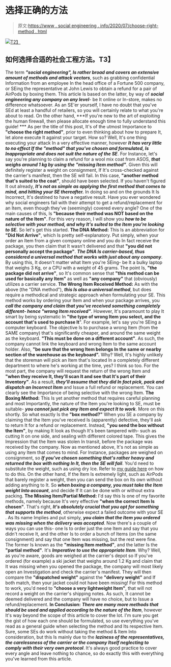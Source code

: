# 选择正确的方法

> 原文:[https://www . social engineering . info/2020/07/choose-right-method . html](https://www.socialengineering.info/2020/07/choose-right-method.html)

[![](../Images/44663242eb16675a2c56bbd19ce1b574.png)T2】](https://1.bp.blogspot.com/-ZBauJTWy_84/XwHtmIaaUgI/AAAAAAAAkmA/EbtnJF_hquge1Uc0MCO-OzAlooHjE0MrQCLcBGAsYHQ/s1600/Social%2Bengineering%2BMethods.%2Bwwwsocialengineers.net.jpg)

## **如何选择合适的社会工程方法。T3】**

The term ***"social engineering", Is rather broad and covers an extensive amount of methods and attack vectors***, such as grabbing confidential Information from an employee In the head office of a Fortune 500 company, or SEing the representative at John Lewis to obtain a refund for a pair of AirPods by boxing them. This article Is based on the latter, by way of ***social engineering any company on any level***- be It online or In-store, makes no difference whatsoever. As an SE'er yourself, I have no doubt that you've SEd at least a handful of retailers, so you will certainly relate to what you're about to read. On the other hand, ***If you're new to the art of exploiting the human firewall, then please allocate enough time to fully understand this guide! ***
  As per the title of this post, It's of the utmost Importance to **"choose the right method"**, prior to even thinking about how to prepare It, let alone execute It against your target. How so? Well, It's one thing executing your attack In a very effective manner, however ***It has very little to no effect If the "method" that you've chosen and formulated, Is Inappropriate and does not suit the nature of the SE***. For Instance, let's say you're planning to claim a refund for a wool mix coat from ASOS, ***that weighs around 1 kg by using the "missing Item method"***. Given this will definitely register a weight on consignment, If It's cross-checked against the carrier's manifest, then the SE will fail. In this case, **"another method that's suited to the coat"**, should have been selected.
  If you haven't figured It out already, ***It's not as simple as applying the first method that comes to mind, and hitting your SE thereafter.*** In doing so and on the grounds It Is Incorrect, It's destined to have a negative result. Have you ever wondered why social engineers fail with their attempt to get a refund/replacement for an Item, even though they've (seemingly) covered every angle? One of the main causes of this, Is **"because their method was NOT based on the nature of the Item"**. For this very reason, I will show you ***how to be selective with your method, and why It's suited to the Item you're looking to SE.*** So let's get this started.
  **The DNA Method:**
  This Is an abbreviation for **"Did Not Arrive"**, which Is pretty self-explanatory. Put simply, when your order an Item from a given company online and you do In fact receive the package, you then claim that It wasn't delivered and that **"you did not personally accept the package"**. ***The DNA Is carrier-based, thus considered a universal method that works with just about any company***. By using this, It doesn't matter what Item you're SEing- be It a bulky laptop that weighs 3 Kg, or a CPU with a weight of 45 grams. The point Is, **"the package did not arrive"**, so It's common sense that **"this method can be used for basically any Item"** as well as **"any company"** that (obviously) utilizes a carrier service.
  **The Wrong Item Received Method:**
  As with the above (the "DNA method"), ***this Is also a universal method***, but does require a methodical and strategic approach when formulating your SE. This method works by ordering your Item and when your package arrives, you ***call the company and claim that you've received something completely different- hence "wrong Item received"***. However, It's paramount to play It smart by being systematic In **"the type of wrong Item you select, and the account that's used to purchase It**".
  For example, let's say you're SEing a computer keyboard. The objective Is to purchase a wrong Item (from the SAME company) that's significantly cheaper, and around the same weight as the keyboard. **"This must be done on a different account"**. As such, the company cannot link the keyboard and wrong Item to the same account holder. Also, **"be sure that the wrong Item belongs In the same or nearby section of the warehouse as the keyboard".** Why? Well, It's highly unlikely that the storeman will pick an Item that's located In a completely different department to where he's working at the time, yes? I think so too.
  For the most part, the company will request the return of the wrong Item and **"when they receive It, they'll scan It and see that It's part of their Inventory"**. As a result, ***they'll assume that they did In fact pick, pack and dispatch an Incorrect Item*** and Issue a full refund or replacement. You can clearly see the Importance of being selective with the wrong Item.
  **The Boxing Method:**
  This Is yet another method that requires careful planning and most Importantly, the nature of the Item you're looking to SE, must be suitable- ***you cannot just pick any Item and expect It to work***. More on this shortly. So what exactly Is the **"box method?"** When you SE a company by claiming that the Item you've received Is (apparently) defective, they'll ask to return It for a refund or replacement. Instead, **"you send the box without the Item"**, by making It look as though It's been tampered with- such as cutting It on one side, and sealing with different colored tape. This gives the Impression that the Item was stolen In transit, before the package was received by the company.
  Now as mentioned above, It's not as simple as using any Item that comes to mind. For Instance, packages are weighed on consignment, so ***If you've chosen something that's rather heavy and returned the box with nothing In It, then the SE will fail***. You'd need to substitute the weight, such as using dry Ice. Refer to [my guide here](https://www.socialengineers.net/2020/06/seing-using-dry-ice.html) on how to do this. On the other hand, If the Item Is extremely light, such as AirPods that barely register a weight, then you can send the box on Its own without adding anything to It. So ***when boxing a company, you must take the Item weight Into account***, and decide If It can be done with or without extra packing.
  **The Missing Item/Partial Method:**
  I'd say this Is one of my favorite methods, namely because It's very effective **"when the correct Item Is chosen"**. That's right, ***It's absolutely crucial that you opt for something that supports the method***, otherwise expect a failed outcome with your SE . As Its name Implies and put simply, ***you claim that the Item you ordered was missing when the delivery was accepted***. Now there's a couple of ways you can use this- one Is to order just the one Item and say that you didn't receive It, and the other Is to order a bunch of Items (on the same consignment) and say that one Item was missing, but the rest were fine. The former Is known as the **"missing Item method"**, and the latter Is the **"partial method"**.
  It's ***Imperative to use the appropriate Item***. Why? Well, as you're aware, goods are weighed at the carrier's depot so If you've ordered (for example) a ski jacket that weighs around 1.2 Kg and claim that It was missing when you opened the package, the company will most likely open an Investigation and check the carrier's manifest. They will then compare the **"dispatched weight"** against the **"delivery weight"** and If both match, then your jacket could not have been missing! For this method to work, you'd need to **"choose a very lightweight Item"**, that will not record a weight on the carrier's shipping notes. As such, It cannot be deemed delivered and the company will have no choice, but to Issue a refund/replacement.
  **In Conclusion:**
  ***There are many more methods that should be used and applied according to the nature of the Item***, however It's way beyond the scope of this article to cover the lot. I'm sure you get the gist of how each one should be formulated, so use everything you've read as a general guide when selecting the method and Its respective Item. Sure, some SEs do work without taking the method & Item Into consideration, but this Is mainly due to the ***laziness of the representatives, the carelessness of the carrier or the company Itself neglecting to comply with their very own protocol***. It's always good practice to cover every angle and leave nothing to chance, so do exactly this with everything you've learned from this article.